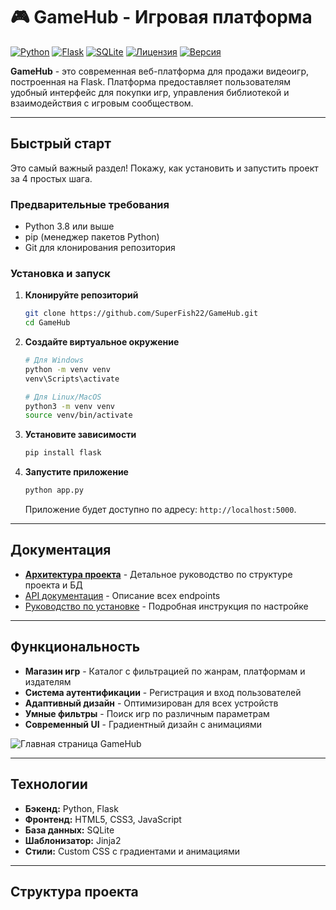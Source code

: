 # 🎮 GameHub - Игровая платформа

[![Python](https://img.shields.io/badge/Python-3.8+-blue.svg)](https://python.org)
[![Flask](https://img.shields.io/badge/Flask-2.0+-green.svg)](https://flask.palletsprojects.com)
[![SQLite](https://img.shields.io/badge/SQLite-Database-lightgrey.svg)](https://sqlite.org)
[![Лицензия](https://img.shields.io/badge/license-MIT-blue.svg)](LICENSE)
[![Версия](https://img.shields.io/badge/version-1.0.0-green.svg)]()

**GameHub** - это современная веб-платформа для продажи видеоигр, построенная на Flask. Платформа предоставляет пользователям удобный интерфейс для покупки игр, управления библиотекой и взаимодействия с игровым сообществом.

---

##  Быстрый старт

Это самый важный раздел! Покажу, как установить и запустить проект за 4 простых шага.

### Предварительные требования

* Python 3.8 или выше
* pip (менеджер пакетов Python)
* Git для клонирования репозитория

### Установка и запуск

1.  **Клонируйте репозиторий**
    ```bash
    git clone https://github.com/SuperFish22/GameHub.git
    cd GameHub
    ```

2.  **Создайте виртуальное окружение**
    ```bash
    # Для Windows
    python -m venv venv
    venv\Scripts\activate
    
    # Для Linux/MacOS
    python3 -m venv venv
    source venv/bin/activate
    ```

3.  **Установите зависимости**
    ```bash
    pip install flask
    ```

4.  **Запустите приложение**
    ```bash
    python app.py
    ```
    Приложение будет доступно по адресу: `http://localhost:5000`.

---

##  Документация

*   **[Архитектура проекта](./docs/ARCHITECTURE.md)** - Детальное руководство по структуре проекта и БД
*   [API документация](./docs/API.md) - Описание всех endpoints
*   [Руководство по установке](./docs/INSTALLATION.md) - Подробная инструкция по настройке

---

##  Функциональность

*   **Магазин игр** - Каталог с фильтрацией по жанрам, платформам и издателям
*   **Система аутентификации** - Регистрация и вход пользователей
*   **Адаптивный дизайн** - Оптимизирован для всех устройств
*   **Умные фильтры** - Поиск игр по различным параметрам
*   **Современный UI** - Градиентный дизайн с анимациями

![Главная страница GameHub](https://via.placeholder.com/800x400/667eea/ffffff?text=GameHub+Dashboard)

---

##  Технологии

*   **Бэкенд:** Python, Flask
*   **Фронтенд:** HTML5, CSS3, JavaScript
*   **База данных:** SQLite
*   **Шаблонизатор:** Jinja2
*   **Стили:** Custom CSS с градиентами и анимациями

---

##  Структура проекта
